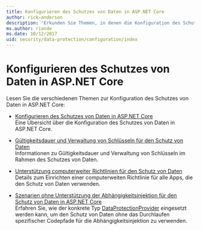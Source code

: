 ```yaml
---
title: Konfigurieren des Schutzes von Daten in ASP.NET Core
author: rick-anderson
description: 'Erkunden Sie Themen, in denen die Konfiguration des Schutzes von Daten in ASP.NET Core erläutert wird.'
ms.author: riande
ms.date: 10/12/2017
uid: security/data-protection/configuration/index
---
```

# <a name="data-protection-configuration-in-aspnet-core"></a>Konfigurieren des Schutzes von Daten in ASP.NET Core

Lesen Sie die verschiedenen Themen zur Konfiguration des Schutzes von Daten in ASP.NET Core:

* [Konfigurieren des Schutzes von Daten in ASP.NET Core](xref:security/data-protection/configuration/overview)  
  Eine Übersicht über die Konfiguration des Schutzes von Daten in ASP.NET Core.

* [Gültigkeitsdauer und Verwaltung von Schlüsseln für den Schutz von Daten](xref:security/data-protection/configuration/default-settings)  
  Informationen zu Gültigkeitsdauer und Verwaltung von Schlüsseln im Rahmen des Schutzes von Daten.

* [Unterstützung computerweiter Richtlinien für den Schutz von Daten](xref:security/data-protection/configuration/machine-wide-policy)  
  Details zum Einrichten einer computerweiten Richtlinie für alle Apps, die den Schutz von Daten verwenden.

* [Szenarien ohne Unterstützung der Abhängigkeitsinjektion für den Schutz von Daten in ASP.NET Core](xref:security/data-protection/configuration/non-di-scenarios)  
  Erfahren Sie, wie der konkrete Typ [DataProtectionProvider](/dotnet/api/Microsoft.AspNetCore.DataProtection.DataProtectionProvider) eingesetzt werden kann, um den Schutz von Daten ohne das Durchlaufen spezifischer Codepfade für die Abhängigkeitsinjektion zu verwenden.
